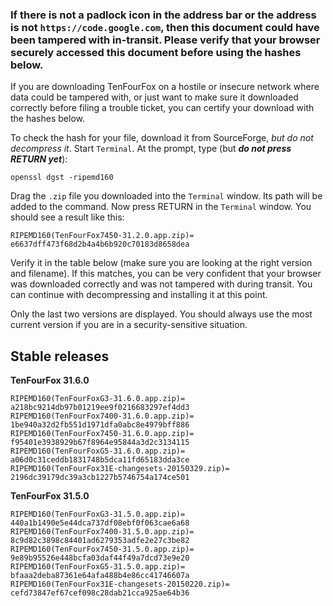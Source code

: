 ### **If there is not a padlock icon in the address bar or the address is not `https://code.google.com`, then this document could have been tampered with in-transit. Please verify that your browser securely accessed this document before using the hashes below.** ###

If you are downloading TenFourFox on a hostile or insecure network where data could be tampered with, or just want to make sure it downloaded correctly before filing a trouble ticket, you can certify your download with the hashes below.

To check the hash for your file, download it from SourceForge, _but do not decompress it_. Start `Terminal`. At the prompt, type (but **_do not press RETURN yet_**):

```
openssl dgst -ripemd160 
```

Drag the `.zip` file you downloaded into the `Terminal` window. Its path will be added to the command. Now press RETURN in the `Terminal` window. You should see a result like this:

```
RIPEMD160(TenFourFox7450-31.2.0.app.zip)= e6637dff473f68d2b4a4b6b920c70183d8658dea
```

Verify it in the table below (make sure you are looking at the right version and filename). If this matches, you can be very confident that your browser was downloaded correctly and was not tampered with during transit. You can continue with decompressing and installing it at this point.

Only the last two versions are displayed. You should always use the most current version if you are in a security-sensitive situation.

## Stable releases ##

**TenFourFox 31.6.0**

```
RIPEMD160(TenFourFoxG3-31.6.0.app.zip)= a218bc9214db97b01219ee9f0216683297ef4dd3
RIPEMD160(TenFourFox7400-31.6.0.app.zip)= 1be940a32d2fb551d1971dfa0abc8e4979bff886
RIPEMD160(TenFourFox7450-31.6.0.app.zip)= f95401e3938929b67f8964e95844a3d2c3134115
RIPEMD160(TenFourFoxG5-31.6.0.app.zip)= a06d0c31ceddb1831748b5dca11fd65183dda3ce
RIPEMD160(TenFourFox31E-changesets-20150329.zip)= 2196dc39179dc39a3cb1227b5746754a174ce501
```

**TenFourFox 31.5.0**

```
RIPEMD160(TenFourFoxG3-31.5.0.app.zip)= 440a1b1490e5e44dca737df08ebf0f063cae6a68
RIPEMD160(TenFourFox7400-31.5.0.app.zip)= 8c9d82c3898c84401ad6279353adfe2e27c3be82
RIPEMD160(TenFourFox7450-31.5.0.app.zip)= 9e89b95526e448bcfa03daf44f49a7dcd73e9e20
RIPEMD160(TenFourFoxG5-31.5.0.app.zip)= bfaaa2deba87361e64afa488b4e86cc41746607a
RIPEMD160(TenFourFox31E-changesets-20150220.zip)= cefd73847ef67cef098c28dab21cca925ae64b36
```